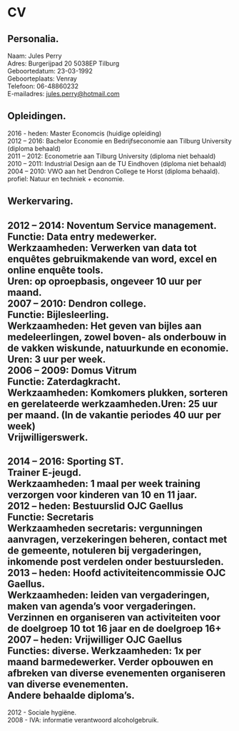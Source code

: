 
CV
==

Personalia.
----------
Naam:			Jules Perry  
Adres:		Burgerijpad 20 5038EP Tilburg  
Geboortedatum:	23-03-1992  
Geboorteplaats:	Venray  
Telefoon:		06-48860232  
E-mailadres:		jules.perry@hotmail.com

Opleidingen.
------------
2016 - heden:  Master Economcis (huidige opleiding)  
2012 – 2016:	Bachelor Economie en Bedrijfseconomie aan Tilburg University (diploma behaald)                                        
2011 – 2012: 		Econometrie aan Tilburg University (diploma niet behaald)  
2010 – 2011:		Industrial Design aan de TU Eindhoven (diploma niet behaald)  
2004 – 2010: 		VWO aan het Dendron College te Horst (diploma behaald). profiel: Natuur en techniek + economie.

Werkervaring.
-------------
2012 – 2014: 		Noventum Service management.						
                Functie: Data entry medewerker.  
                Werkzaamheden: Verwerken van data tot enquêtes gebruikmakende van word, excel en online enquête tools.  
                Uren: op oproepbasis, ongeveer 10 uur per maand.  
2007 – 2010:		Dendron college.  
	              Functie: Bijlesleerling.  
     	          Werkzaamheden: Het geven van bijles aan medeleerlingen, zowel boven- als onderbouw in de vakken wiskunde, natuurkunde en economie. Uren: 3 uur per week.  
2006 – 2009:		Domus Vitrum  
                Functie: Zaterdagkracht.  
                Werkzaamheden: Komkomers plukken, sorteren en gerelateerde werkzaamheden.Uren: 25 uur per maand. (In de vakantie periodes 40 uur per week)  
Vrijwilligerswerk.
------------------
2014 – 2016:		Sporting ST.  
                Trainer E-jeugd.  
                Werkzaamheden: 1 maal per week training verzorgen voor kinderen van 10 en 11 jaar.   
2012 – heden:		Bestuurslid OJC Gaellus  
                Functie: Secretaris  
                Werkzaamheden secretaris: vergunningen aanvragen, verzekeringen beheren, contact met de gemeente, notuleren bij vergaderingen, inkomende post verdelen onder bestuursleden.  
2013 – heden:		Hoofd activiteitencommissie OJC Gaellus.  
                Werkzaamheden: leiden van vergaderingen, maken van agenda’s voor vergaderingen. Verzinnen en organiseren van activiteiten voor de doelgroep 10 tot 16 jaar en de doelgroep 16+  
2007 – heden:		Vrijwilliger OJC Gaellus  
                Functies: diverse.   Werkzaamheden: 1x per maand barmedewerker. Verder opbouwen en afbreken van diverse evenementen organiseren van diverse evenementen.   
Andere behaalde diploma’s.
-------------------------
2012 -		Sociale hygiëne.  
2008 -		IVA: informatie verantwoord alcoholgebruik.  






			
